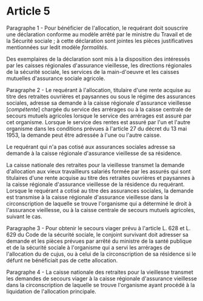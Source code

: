 # Article 5

Paragraphe 1 - Pour bénéficier de l'allocation, le requérant doit souscrire une déclaration conforme au modèle arrêté par le ministre du Travail et de la Sécurité sociale ; à cette déclaration sont jointes les pièces justificatives mentionnées sur ledit modèle *formalités*.

Des exemplaires de la déclaration sont mis à la disposition des intéressés par les caisses régionales d'assurance vieillesse, les directions régionales de la sécurité sociale, les services de la main-d'oeuvre et les caisses mutuelles d'assurance sociale agricole.

Paragraphe 2 - Le requérant à l'allocation, titulaire d'une rente acquise au titre des retraites ouvrières et paysannes ou sous le régime des assurances sociales, adresse sa demande à la caisse régionale d'assurance vieillesse [*compétente*] chargée du service des arrérages ou à la caisse centrale de secours mutuels agricoles lorsque le service des arrérages est assuré par cet organisme. Lorsque le service des rentes est assuré par l'un et l'autre organisme dans les conditions prévues à l'article 27 du décret du 13 mai 1953, la demande peut être adressée à l'une ou l'autre caisse.

Le requérant qui n'a pas cotisé aux assurances sociales adresse sa demande à la caisse régionale d'assurance vieillesse de sa résidence.

La caisse nationale des retraites pour la vieillesse transmet la demande d'allocation aux vieux travailleurs salariés formée par les assurés qui sont titulaires d'une rente acquise au titre des retraites ouvrières et paysannes à la caisse régionale d'assurance vieillesse de la résidence du requérant. Lorsque le requérant a cotisé au titre des assurances sociales, la demande est transmise à la caisse régionale d'assurance vieillesse dans la circonscription de laquelle se trouve l'organisme qui a déterminé le droit à l'assurance vieillesse, ou à la caisse centrale de secours mutuels agricoles, suivant le cas.

Paragraphe 3 - Pour obtenir le secours viager prévu à l'article L. 628 et L. 629 du Code de la sécurité sociale, le conjoint survivant doit adresser sa demande et les pièces prévues par arrêté du ministre de la santé publique et de la sécurité sociale à l'organisme qui a servi les arrérages de l'allocation du de cujus, ou à celui de la circonscription de sa résidence si le défunt ne bénéficiait pas de cette allocation.

Paragraphe 4 - La caisse nationale des retraites pour la vieillesse transmet les demandes de secours viager à la caisse régionale d'assurance vieillesse dans la circonscription de laquelle se trouve l'organisme ayant procédé à la liquidation de l'allocation principale.
